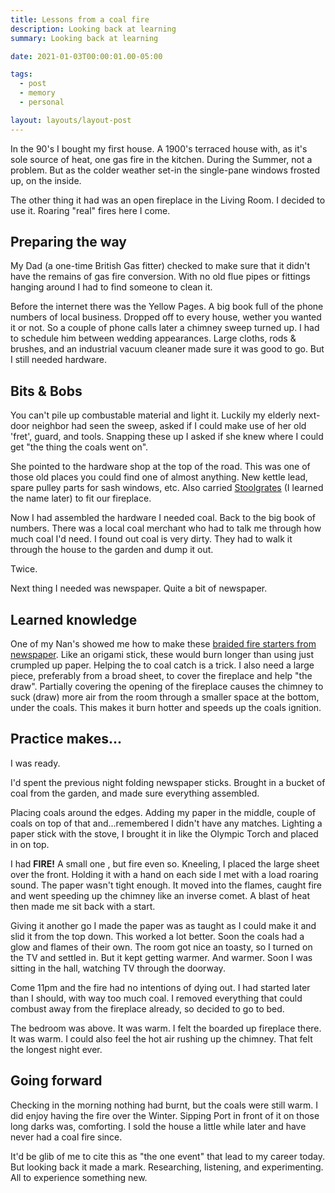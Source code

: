 ```yaml
---
title: Lessons from a coal fire
description: Looking back at learning
summary: Looking back at learning

date: 2021-01-03T00:00:01.00-05:00

tags:
  - post
  - memory
  - personal

layout: layouts/layout-post
---
```

In the 90's I bought my first house. A 1900's terraced house with, as it's sole source of heat, one gas fire in the kitchen. During the Summer, not a problem. But as the colder weather set-in the single-pane windows frosted up, on the inside.

The other thing it had was an open fireplace in the Living Room. I decided to use it. Roaring "real" fires here I come.

## Preparing the way

My Dad (a one-time British Gas fitter) checked to make sure that it didn't have the remains of gas fire conversion. With no old flue pipes or fittings hanging around I had to find someone to clean it.

Before the internet there was the Yellow Pages. A big book full of the phone numbers of local business. Dropped off to every house, wether you wanted it or not. So a couple of phone calls later a chimney sweep turned up. I had to schedule him between wedding appearances. Large cloths, rods & brushes, and an industrial vacuum cleaner made sure it was good to go. But I still needed hardware.

## Bits & Bobs

You can't pile up combustable material and light it. Luckily my elderly next-door neighbor had seen the sweep, asked if I could make use of her old 'fret', guard, and tools. Snapping these up I asked if she knew where I could get "the thing the coals went on".

She pointed to the hardware shop at the top of the road.  This was one of those old places you could find one of almost anything. New kettle lead, spare pulley parts for sash windows, etc. Also carried [Stoolgrates](http://www.soliftec.com/openfires.htm "Parts of a British Standard fireplace") (I learned the name later) to fit our fireplace.

Now I had assembled the hardware I needed coal. Back to the big book of numbers. There was a local coal merchant who had to talk me through how much coal I'd need. I found out coal is very dirty. They had to walk it through the house to the garden and dump it out.

Twice.

Next thing I needed was newspaper. Quite a bit of newspaper. 

## Learned knowledge

One of my Nan's showed me how to make these [braided fire starters from newspaper](https://www.cottagefirewood.co.uk/light-a-fire-the-easy-way "step-by-step of something similar"). Like an origami stick, these would burn longer than using just crumpled up paper. Helping the to coal catch is a trick.  I also need a large piece, preferably from a broad sheet, to cover the fireplace and help "the draw".  Partially covering the opening of the fireplace causes the chimney to suck (draw) more air from the room through a smaller space at the bottom, under the coals. This makes it burn hotter and speeds up the coals ignition.


## Practice makes...

I was ready.

I'd spent the previous night folding newspaper sticks. Brought in a bucket of coal from the garden, and made sure everything assembled.

Placing coals around the edges. Adding my paper in the middle, couple of coals on top of that and...remembered I didn't have any matches. Lighting a paper stick with the stove, I brought it in like the Olympic Torch and placed in on top.

I had <strong>FIRE!</strong> A small one , but fire even so. Kneeling, I placed the large sheet over the front. Holding it with a hand on each side I met with a load roaring sound. The paper wasn't tight enough. It moved into the flames, caught fire and went speeding up the chimney like an inverse comet. A blast of heat then made me sit back with a start.

Giving it another go I made the paper was as taught as I could make it and slid it from the top down. This worked a lot better.  Soon the coals had a glow and flames of their own. The room got nice an toasty, so I turned on the TV and settled in. But it kept getting warmer. And warmer. Soon I was sitting in the hall, watching TV through the doorway.

Come 11pm and the fire had no intentions of dying out. 
I had started later than I should, with way too much coal. I removed everything that could combust away from the fireplace already, so decided to go to bed.

The bedroom was above. It was warm. I felt the boarded up fireplace there. It was warm. I could also feel the hot air rushing up the chimney. That felt the longest night ever.

## Going forward

Checking in the morning nothing had burnt, but the coals were still warm.  I did enjoy having the fire over the Winter. Sipping Port in front of it on those long darks was, comforting. I sold the house a little while later and have never had a coal fire since.

It'd be glib of me to cite this as "the one event" that lead to my career today. But looking back it made a mark. Researching, listening, and experimenting. All to experience something new.